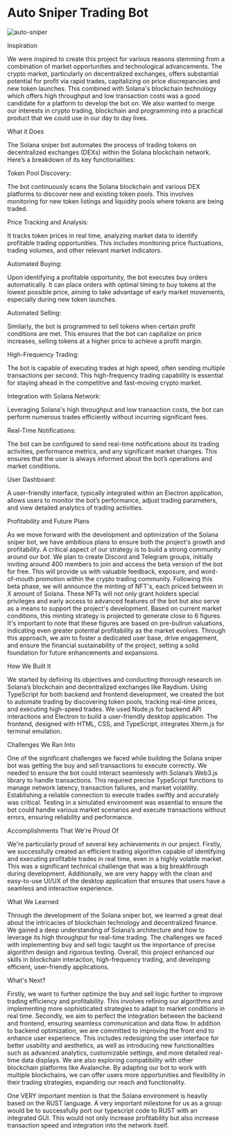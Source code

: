 # Auto Sniper Trading Bot

![auto-sniper](https://github.com/mhuzaifah/auto-sniper-trading-bot/assets/114487414/9b6db873-e9c2-48fa-99e1-4557246cb484)

Inspiration

We were inspired to create this project for various reasons stemming from a combination of market opportunities and technological advancements. The crypto market, particularly on decentralized exchanges, offers substantial potential for profit via rapid trades, capitalizing on price discrepancies and new token launches. This combined with Solana's blockchain technology which offers high throughput and low transaction costs was a good candidate for a platform to develop the bot on. We also wanted to merge our interests in crypto trading, blockchain and programming into a practical product that we could use in our day to day lives. 



What it Does

The Solana sniper bot automates the process of trading tokens on decentralized exchanges (DEXs) within the Solana blockchain network. Here’s a breakdown of its key functionalities:

Token Pool Discovery:

The bot continuously scans the Solana blockchain and various DEX platforms to discover new and existing token pools. This involves monitoring for new token listings and liquidity pools where tokens are being traded.

Price Tracking and Analysis:

It tracks token prices in real time, analyzing market data to identify profitable trading opportunities. This includes monitoring price fluctuations, trading volumes, and other relevant market indicators.

Automated Buying:

Upon identifying a profitable opportunity, the bot executes buy orders automatically. It can place orders with optimal timing to buy tokens at the lowest possible price, aiming to take advantage of early market movements, especially during new token launches.

Automated Selling:

Similarly, the bot is programmed to sell tokens when certain profit conditions are met. This ensures that the bot can capitalize on price increases, selling tokens at a higher price to achieve a profit margin.

High-Frequency Trading:

The bot is capable of executing trades at high speed, often sending multiple transactions per second. This high-frequency trading capability is essential for staying ahead in the competitive and fast-moving crypto market.

Integration with Solana Network:

Leveraging Solana's high throughput and low transaction costs, the bot can perform numerous trades efficiently without incurring significant fees.

Real-Time Notifications:

The bot can be configured to send real-time notifications about its trading activities, performance metrics, and any significant market changes. This ensures that the user is always informed about the bot’s operations and market conditions.

User Dashboard:

A user-friendly interface, typically integrated within an Electron application, allows users to monitor the bot’s performance, adjust trading parameters, and view detailed analytics of trading activities.



Profitability and Future Plans 

As we move forward with the development and optimization of the Solana sniper bot, we have ambitious plans to ensure both the project's growth and profitability. A critical aspect of our strategy is to build a strong community around our bot. We plan to create Discord and Telegram groups, initially inviting around 400 members to join and access the beta version of the bot for free. This will provide us with valuable feedback, exposure, and word-of-mouth promotion within the crypto trading community. Following this beta phase, we will announce the minting of NFT's, each priced between in X amount of Solana. These NFTs will not only grant holders special privileges and early access to advanced features of the bot but also serve as a means to support the project's development. Based on current market conditions, this minting strategy is projected to generate close to 6 figures. It's important to note that these figures are based on pre-bullrun valuations, indicating even greater potential profitability as the market evolves. Through this approach, we aim to foster a dedicated user base, drive engagement, and ensure the financial sustainability of the project, setting a solid foundation for future enhancements and expansions.



How We Built It

We started by defining its objectives and conducting thorough research on Solana’s blockchain and decentralized exchanges like Raydium. Using TypeScript for both backend and frontend development, we created the bot to automate trading by discovering token pools, tracking real-time prices, and executing high-speed trades. We used Node.js for backend API interactions and Electron to build a user-friendly desktop application. The frontend, designed with HTML, CSS, and TypeScript, integrates Xterm.js for terminal emulation.



Challenges We Ran Into

One of the significant challenges we faced while building the Solana sniper bot was getting the buy and sell transactions to execute correctly. We needed to ensure the bot could interact seamlessly with Solana’s Web3.js library to handle transactions. This required precise TypeScript functions to manage network latency, transaction failures, and market volatility. Establishing a reliable connection to execute trades swiftly and accurately was critical. Testing in a simulated environment was essential to ensure the bot could handle various market scenarios and execute transactions without errors, ensuring reliability and performance.



Accomplishments That We're Proud Of

We're particularly proud of several key achievements in our project. Firstly, we successfully created an efficient trading algorithm capable of identifying and executing profitable trades in real time, even in a highly volatile market. This was a significant technical challenge that was a big breakthrough during development. Additionally, we are very happy with the clean and easy-to-use UI/UX of the desktop application that ensures that users have a seamless and interactive experience.



What We Learned

Through the development of the Solana sniper bot, we learned a great deal about the intricacies of blockchain technology and decentralized finance. We gained a deep understanding of Solana’s architecture and how to leverage its high throughput for real-time trading. The challenges we faced with implementing buy and sell logic taught us the importance of precise algorithm design and rigorous testing. Overall, this project enhanced our skills in blockchain interaction, high-frequency trading, and developing efficient, user-friendly applications.



What's Next?

Firstly, we want to further optimize the buy and sell logic further to improve trading efficiency and profitability. This involves refining our algorithms and implementing more sophisticated strategies to adapt to market conditions in real time. Secondly, we aim to perfect the integration between the backend and frontend, ensuring seamless communication and data flow. In addition to backend optimization, we are committed to improving the front end to enhance user experience. This includes redesigning the user interface for better usability and aesthetics, as well as introducing new functionalities such as advanced analytics, customizable settings, and more detailed real-time data displays. We are also exploring compatibility with other blockchain platforms like Avalanche. By adapting our bot to work with multiple blockchains, we can offer users more opportunities and flexibility in their trading strategies, expanding our reach and functionality.

One VERY important mention is that the Solana environment is heavily based on the RUST language. A very important milestone for us as a group would be to successfully port our typescript code to RUST with an integrated GUI. This would not only increase profitability but also increase transaction speed and integration into the network itself.
